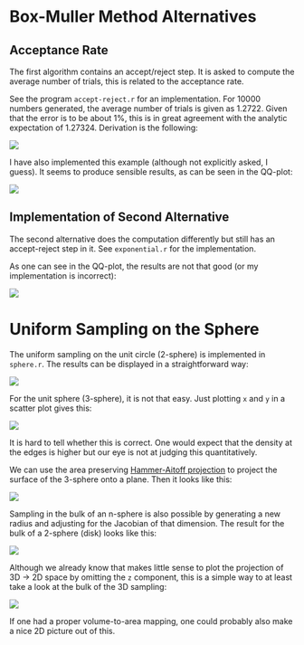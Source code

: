 # Box-Muller Method Alternatives

## Acceptance Rate

The first algorithm contains an accept/reject step. It is asked to compute the
average number of trials, this is related to the acceptance rate.

See the program `accept-reject.r` for an implementation. For 10000 numbers
generated, the average number of trials is given as 1.2722. Given that the
error is to be about 1%, this is in great agreement with the analytic
expectation of 1.27324. Derivation is the following:

![](analytic-part.png)

I have also implemented this example (although not explicitly asked, I guess).
It seems to produce sensible results, as can be seen in the QQ-plot:

![](qqplot1.png)

## Implementation of Second Alternative

The second alternative does the computation differently but still has an
accept-reject step in it. See `exponential.r` for the implementation.

As one can see in the QQ-plot, the results are not that good (or my
implementation is incorrect):

![](qqplot2.png)

# Uniform Sampling on the Sphere

The uniform sampling on the unit circle (2-sphere) is implemented in
`sphere.r`. The results can be displayed in a straightforward way:

![](sphere-1.png)

For the unit sphere (3-sphere), it is not that easy. Just plotting `x` and `y`
in a scatter plot gives this:

![](sphere-2.png)

It is hard to tell whether this is correct. One would expect that the density
at the edges is higher but our eye is not at judging this quantitatively.

We can use the area preserving [Hammer-Aitoff
projection](https://en.wikipedia.org/wiki/Hammer_projection) to project the
surface of the 3-sphere onto a plane. Then it looks like this:

![](sphere-3.png)

Sampling in the bulk of an n-sphere is also possible by generating a new radius
and adjusting for the Jacobian of that dimension. The result for the bulk of a
2-sphere (disk) looks like this:

![](sphere-4.png)

Although we already know that makes little sense to plot the projection of 3D →
2D space by omitting the `z` component, this is a simple way to at least take a
look at the bulk of the 3D sampling:

![](sphere-5.png)

If one had a proper volume-to-area mapping, one could probably also make a nice
2D picture out of this.
